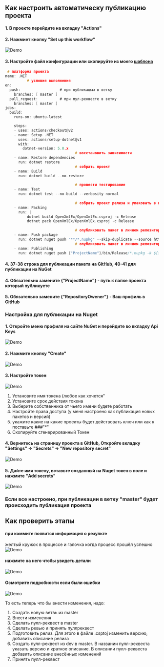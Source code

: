 ## Как настроить автоматическу публикацию проекта

#### 1. В проекте перейдите на вкладку "Actions"

#### 2. Нажмиет кнопку "Set up this workflow"
![Demo](https://github.com/Platonenkov/AutoBuild-AutoPublish/blob/main/Source/1.jpg)

#### 3. Настройте файл конфигурации или скопируйте из моего [шаблона](https://github.com/Platonenkov/AutoBuild-AutoPublish/blob/main/dotnet.yml)

```C
 # платформа проекта
name: .NET
          # условия выполнения 
on:
  push:                  # при публикацмм в ветку
    branches: [ master ]
  pull_request:          # при пул-реквесте в ветку
    branches: [ master ]
jobs:
  build:
    runs-on: ubuntu-latest

    steps:
    - uses: actions/checkout@v2
    - name: Setup .NET
      uses: actions/setup-dotnet@v1
      with:
        dotnet-version: 5.0.x
                                # восстановить зависимости
    - name: Restore dependencies 
      run: dotnet restore      
                                # собрать проект      
    - name: Build               
      run: dotnet build --no-restore
      
                                # провести тестирование      
    - name: Test                
      run: dotnet test --no-build --verbosity normal
      
                                # собрать проект релиза и упаковать в пакет      
    - name: Packing
      run: |                    
          dotnet build OpenXmlEx/OpenXmlEx.csproj -c Release
          dotnet pack OpenXmlEx/OpenXmlEx.csproj -c Release
      
                                # опубликовать пакет в личном репозитории GitHub     
    - name: Push package
      run: dotnet nuget push "**/*.nupkg" --skip-duplicate --source https://nuget.pkg.github.com/{"RepositoryOwener"}/index.json -k ${{secrets.GITHUB_TOKEN}}       
                                # опубликовать пакет в личном репозитории NuGet   
    - name: Publishing
      run: dotnet nuget push {"ProjectName"}/bin/Release/*.nupkg -k ${{ secrets.NuGetApiKey }} --skip-duplicate -s https://api.nuget.org/v3/index.json
```
#### 4. 37-38 строка для публикации пакета на GitHub, 40-41 для публикации на NuGet

#### 4. Обязательно замените {"ProjectName"} - путь к папке проекта который публикуете

#### 5. Обязательно замените {"RepositoryOwener"} - Ваш профиль в GitHub

### Настройка для публикации на Nuget

#### 1. Откройте меню профиля на сайте NuGet и перейдите во вкладку Api Keys
![Demo](https://github.com/Platonenkov/AutoBuild-AutoPublish/blob/main/Source/2.jpg)

#### 2. Нажмите кнопку "Create"
![Demo](https://github.com/Platonenkov/AutoBuild-AutoPublish/blob/main/Source/3.jpg)

#### 3. Настройте токен

![Demo](https://github.com/Platonenkov/AutoBuild-AutoPublish/blob/main/Source/4.jpg)

1) Установите имя токена (любое как хочется"
2) Установите срок действия токена
3) Выберите собственника от чьего имени будете работать
4) Настройте права доступа (у меня настроено как публикация новых пакетов и версий)
5) укажите какие на какие проекты будет действовать ключ или как я поставьте ###"*"
6) Скопируйте сгенерированный Токен

#### 4. Вернитесь на страницу проекта в GitHub, Откройте вкладку "Settings" -> "Secrets" -> "New repository secret" 
![Demo](https://github.com/Platonenkov/AutoBuild-AutoPublish/blob/main/Source/5.jpg)

#### 5. Дайте имя токену, вставьте созданный на Nuget токен в поле и нажмите "Add secrets"
![Demo](https://github.com/Platonenkov/AutoBuild-AutoPublish/blob/main/Source/6.jpg)


### Если все настроено, при публикации в ветку "master" будет происходить публикация проекта

## Как проверить этапы

#### при коммите появится информация о результе

желтый кружок в процессе и галочка когда процесс прошёл успешно
![Demo](https://github.com/Platonenkov/AutoBuild-AutoPublish/blob/main/Source/7.jpg)

#### нажмите на него чтобы увидеть детали
![Demo](https://github.com/Platonenkov/AutoBuild-AutoPublish/blob/main/Source/8.jpg)

#### Осмотрите подробности если были ошибки
![Demo](https://github.com/Platonenkov/AutoBuild-AutoPublish/blob/main/Source/9.jpg)

То есть теперь что бы внести изменения, надо:
1. Создать новую ветвь из master
2. Внести изменения
3. Сделать пулл-реквест в master
4. Сделать ревью и принять пуллреквест
5. Подготовить релиз. Для этого в файле .csptoj изменить версию, добавить описание релиза
6. Создать пулл-реквест из dev в master. В названии пулл-реквеста указать версию и краткое описание. В описании пулл-реквеста добавить описание внесённых изменений
7. Принять пулл-реквест
